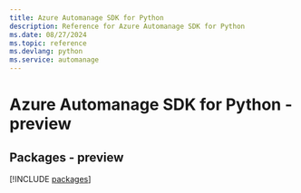 ```yaml
---
title: Azure Automanage SDK for Python
description: Reference for Azure Automanage SDK for Python
ms.date: 08/27/2024
ms.topic: reference
ms.devlang: python
ms.service: automanage
---
```

# Azure Automanage SDK for Python - preview
## Packages - preview
[!INCLUDE [packages](automanage-index.md)]